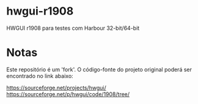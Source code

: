 # hwgui-r1908
HWGUI r1908 para testes com Harbour 32-bit/64-bit

# Notas

Este repositório é um 'fork'. O código-fonte do projeto original poderá
ser encontrado no link abaixo:

https://sourceforge.net/projects/hwgui/  
https://sourceforge.net/p/hwgui/code/1908/tree/  
